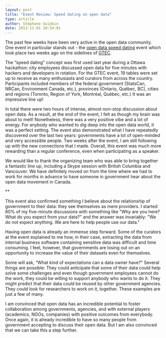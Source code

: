 ```yaml
---
layout: post
title: "Event Review: Speed dating on open data"
type: article
author: Stéphane Guidoin
date: 2013-11-01 10:54:01
---
```


The past few weeks have been very active in the open data community. One event in particular stands out - the [open data speed dating](http://www.gtec.ca/sessions_lists/open-data-speed-dating/) event which took place two weeks ago on the sidelines of [GTEC](http://www.gtec.ca/).

The “speed dating” concept was first used last year during a Ottawa hackathon: city employees discussed open data for five minutes with hackers and developers in rotation.  For the GTEC event, 19 tables were set up to receive as many enthusiasts and curators from across the country. Participants included members of the federal government (StatsCan, NRCan, Environment Canada, etc.), provinces (Ontario, Québec, BC), cities and regions (Toronto, Region of York, Montréal, Québec, etc.) It was an impressive line up! 

In total there were two hours of intense, almost non-stop discussion about open data. As a result, at the end of the event, I felt as though my brain was about to melt! Nonetheless, there was a very positive vibe and a lot of energy. For anybody who wanted to dig deep into the open data world, it was a perfect setting. The event also demonstrated what I have repeatedly discovered over the last two years: governments have a lot of open-minded and very accessible people. Two weeks after the event, I am still following up with the new connections that I made. Overall, this event was much more rewarding than a regular conference, even when participating as a speaker.

We would like to thank the organizing team who was able to bring together a fantastic line up, including a Skype session with British Columbia and Vancouver. We have definitely moved on from the time where we had to work for months in advance to have someone in government hear about the open data movement in Canada.

**

This event also confirmed something I believe about the relationship of government to their data: they see themselves as mere providers. I started 80% of my five-minute discussions with something like "Why are you here? What do you expect from your data?" and the answer was invariably: "We do not expect anything. We are here to help people use our data."

Having open data is already an immense step forward. Some of the curators at the event explained to me how, in their case, extracting the data from internal business software containing sensitive data was difficult and time consuming. I feel, however, that governments are losing out on an opportunity to increase the value of their datasets even for themselves.

Some will ask, “What kind of expectations can a data owner have?” Several things are possible: They could anticipate that some of their data could help solve some challenges and even though government employees cannot do the work, they could be willing to support anybody who wants to do it. They might predict that their data could be reused by other government agencies. They could look for researchers to work on it, together. These examples are just a few of many.

I am convinced that open data has an incredible potential to foster collaboration among governments, agencies, and with external players (academics, NGOs, companies) with positive outcomes from everybody. Once again, it is already incredible to have so many people from government accepting to discuss their open data. But I am also convinced that we can take this a step further.

